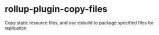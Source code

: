 # rollup-plugin-copy-files
Copy static resource files, and use esbuild to package specified files for replication
